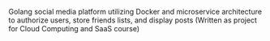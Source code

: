 Golang social media platform utilizing Docker and microservice architecture to authorize users, store friends lists, and display posts (Written as project for Cloud Computing and SaaS course)
